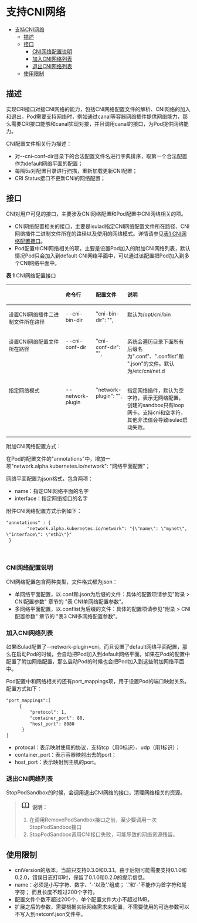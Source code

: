 # 支持CNI网络

<!-- TOC -->
- [支持CNI网络](#支持CNI网络)
    - [描述](#描述)
    - [接口](#接口)
        - [CNI网络配置说明](#CNI网络配置说明)
        - [加入CNI网络列表](#加入CNI网络列表)
        - [退出CNI网络列表](#退出CNI网络列表)
    - [使用限制](#使用限制)
<!-- /TOC -->

## 描述

实现CRI接口对接CNI网络的能力，包括CNI网络配置文件的解析、CNI网络的加入和退出。Pod需要支持网络时，例如通过canal等容器网络插件提供网络能力，那么需要CRI接口能够和canal实现对接，并且调用canal的接口，为Pod提供网络能力。

CNI配置文件相关行为描述：

- 对--cni-conf-dir目录下的合法配置文件名进行字典排序，取第一个合法配置作为default网络平面的配置；
- 每隔5s对配置目录进行扫描，重新加载更新CNI配置；
- CRI Status接口不更新CNI的网络配置；

## 接口

CNI对用户可见的接口，主要涉及CNI网络配置和Pod配置中CNI网络相关的项。

-   CNI网络配置相关的接口，主要是isulad指定CNI网络配置文件所在路径、CNI网络插件二进制文件所在的路径以及使用的网络模式。详情请参见[表1 CNI网络配置接口](#zh-cn_topic_0183259146_table18221919589)。
-   Pod配置中CNI网络相关的项，主要是设置Pod加入的附加CNI网络列表，默认情况Pod只会加入到default CNI网络平面中，可以通过该配置把Pod加入到多个CNI网络平面中。

**表 1**  CNI网络配置接口

<a name="zh-cn_topic_0183259146_table18221919589"></a>
<table><thead align="left"><tr id="zh-cn_topic_0183259146_row2225191085"><th class="cellrowborder" valign="top" width="30.826917308269174%" id="mcps1.2.5.1.1"><p id="zh-cn_topic_0183259146_p1022619489"><a name="zh-cn_topic_0183259146_p1022619489"></a><a name="zh-cn_topic_0183259146_p1022619489"></a>&nbsp;&nbsp;</p>
</th>
<th class="cellrowborder" valign="top" width="16.328367163283673%" id="mcps1.2.5.1.2"><p id="zh-cn_topic_0183259146_p1022419587"><a name="zh-cn_topic_0183259146_p1022419587"></a><a name="zh-cn_topic_0183259146_p1022419587"></a>命令行</p>
</th>
<th class="cellrowborder" valign="top" width="17.028297170282972%" id="mcps1.2.5.1.3"><p id="zh-cn_topic_0183259146_p3226192815"><a name="zh-cn_topic_0183259146_p3226192815"></a><a name="zh-cn_topic_0183259146_p3226192815"></a>配置文件</p>
</th>
<th class="cellrowborder" valign="top" width="35.816418358164185%" id="mcps1.2.5.1.4"><p id="zh-cn_topic_0183259146_p1689202318912"><a name="zh-cn_topic_0183259146_p1689202318912"></a><a name="zh-cn_topic_0183259146_p1689202318912"></a>说明</p>
</th>
</tr>
</thead>
<tbody><tr id="zh-cn_topic_0183259146_row822131914815"><td class="cellrowborder" valign="top" width="30.826917308269174%" headers="mcps1.2.5.1.1 "><p id="zh-cn_topic_0183259146_p62201919815"><a name="zh-cn_topic_0183259146_p62201919815"></a><a name="zh-cn_topic_0183259146_p62201919815"></a>设置CNI网络插件二进制文件所在路径</p>
</td>
<td class="cellrowborder" valign="top" width="16.328367163283673%" headers="mcps1.2.5.1.2 "><p id="zh-cn_topic_0183259146_p15221919480"><a name="zh-cn_topic_0183259146_p15221919480"></a><a name="zh-cn_topic_0183259146_p15221919480"></a>--cni-bin-dir</p>
</td>
<td class="cellrowborder" valign="top" width="17.028297170282972%" headers="mcps1.2.5.1.3 "><p id="zh-cn_topic_0183259146_p112261910816"><a name="zh-cn_topic_0183259146_p112261910816"></a><a name="zh-cn_topic_0183259146_p112261910816"></a>"cni-bin-dir": "",</p>
</td>
<td class="cellrowborder" valign="top" width="35.816418358164185%" headers="mcps1.2.5.1.4 "><p id="zh-cn_topic_0183259146_p156897237917"><a name="zh-cn_topic_0183259146_p156897237917"></a><a name="zh-cn_topic_0183259146_p156897237917"></a>默认为/opt/cni/bin</p>
</td>
</tr>
<tr id="zh-cn_topic_0183259146_row822719788"><td class="cellrowborder" valign="top" width="30.826917308269174%" headers="mcps1.2.5.1.1 "><p id="zh-cn_topic_0183259146_p16221519887"><a name="zh-cn_topic_0183259146_p16221519887"></a><a name="zh-cn_topic_0183259146_p16221519887"></a>设置CNI网络配置文件所在路径</p>
</td>
<td class="cellrowborder" valign="top" width="16.328367163283673%" headers="mcps1.2.5.1.2 "><p id="zh-cn_topic_0183259146_p13221191487"><a name="zh-cn_topic_0183259146_p13221191487"></a><a name="zh-cn_topic_0183259146_p13221191487"></a>--cni-conf-dir</p>
</td>
<td class="cellrowborder" valign="top" width="17.028297170282972%" headers="mcps1.2.5.1.3 "><p id="zh-cn_topic_0183259146_p192251917811"><a name="zh-cn_topic_0183259146_p192251917811"></a><a name="zh-cn_topic_0183259146_p192251917811"></a>"cni-conf-dir": "",</p>
</td>
<td class="cellrowborder" valign="top" width="35.816418358164185%" headers="mcps1.2.5.1.4 "><p id="zh-cn_topic_0183259146_p4689023297"><a name="zh-cn_topic_0183259146_p4689023297"></a><a name="zh-cn_topic_0183259146_p4689023297"></a>系统会遍历目录下面所有后缀名为".conf"、".conflist"和 ".json"的文件。默认为/etc/cni/net.d</p>
</td>
</tr>
<tr id="zh-cn_topic_0183259146_row192251915816"><td class="cellrowborder" valign="top" width="30.826917308269174%" headers="mcps1.2.5.1.1 "><p id="zh-cn_topic_0183259146_p42211193817"><a name="zh-cn_topic_0183259146_p42211193817"></a><a name="zh-cn_topic_0183259146_p42211193817"></a>指定网络模式</p>
</td>
<td class="cellrowborder" valign="top" width="16.328367163283673%" headers="mcps1.2.5.1.2 "><p id="zh-cn_topic_0183259146_p17221519484"><a name="zh-cn_topic_0183259146_p17221519484"></a><a name="zh-cn_topic_0183259146_p17221519484"></a>--network-plugin</p>
</td>
<td class="cellrowborder" valign="top" width="17.028297170282972%" headers="mcps1.2.5.1.3 "><p id="zh-cn_topic_0183259146_p1122131911812"><a name="zh-cn_topic_0183259146_p1122131911812"></a><a name="zh-cn_topic_0183259146_p1122131911812"></a>"network-plugin": "",</p>
</td>
<td class="cellrowborder" valign="top" width="35.816418358164185%" headers="mcps1.2.5.1.4 "><p id="zh-cn_topic_0183259146_p1268916231694"><a name="zh-cn_topic_0183259146_p1268916231694"></a><a name="zh-cn_topic_0183259146_p1268916231694"></a>指定网络插件，默认为空字符，表示无网络配置，创建的sandbox只有loop网卡。支持cni和空字符，其他非法值会导致isulad启动失败。</p>
</td>
</tr>
</tbody>
</table>

附加CNI网络配置方式：

在Pod的配置文件的"annotations"中，增加一项"network.alpha.kubernetes.io/network": "网络平面配置"；

网络平面配置为json格式，包含两项：

-   name：指定CNI网络平面的名字
-   interface：指定网络接口的名字

附件CNI网络配置方式示例如下：

```
"annotations" : {
        "network.alpha.kubernetes.io/network": "{\"name\": \"mynet\", \"interface\": \"eth1\"}"
 }
```

  




### CNI网络配置说明

CNI网络配置包含两种类型，文件格式都为json：

-   单网络平面配置，以.conf和.json为后缀的文件：具体的配置项请参见"附录 > CNI配置参数" 章节的 "表 CNI单网络配置参数"。
-   多网络平面配置，以.conflist为后缀的文件：具体的配置项请参见"附录 > CNI配置参数" 章节的 "表3 CNI多网络配置参数"。

### 加入CNI网络列表

如果iSulad配置了--network-plugin=cni，而且设置了default网络平面配置，那么在启动Pod的时候，会自动把Pod加入到default网络平面。如果在Pod的配置中配置了附加网络配置，那么启动Pod的时候也会把Pod加入到这些附加网络平面中。

Pod配置中和网络相关的还有port\_mappings项，用于设置Pod的端口映射关系。配置方式如下：

```
"port_mappings":[
     { 
         "protocol": 1,
         "container_port": 80,
         "host_port": 8080
      }
]
```

-   protocal：表示映射使用的协议，支持tcp（用0标识）、udp（用1标识）；
-   container\_port：表示容器映射出去的port；
-   host\_port：表示映射到主机的port。

### 退出CNI网络列表

StopPodSandbox的时候，会调用退出CNI网络的接口，清理网络相关的资源。

>![](public_sys-resources/icon-note.gif) **说明：**   
>1. 在调用RemovePodSandbox接口之前，至少要调用一次StopPodSandbox接口  
>2. StopPodSandbox调用CNI接口失败，可能导致的网络资源残留。  

## 使用限制

-   cniVersion的版本，当前只支持0.3.0和0.3.1。由于后期可能需要支持0.1.0和0.2.0，错误日志打印时，保留了0.1.0和0.2.0的提示信息。
-   name：必须是小写字符、数字、'-'以及'.'组成； '.'和'-'不能作为首字符和尾字符； 而且长度不超过200个字符。
-   配置文件个数不超过200个，单个配置文件大小不超过1MB。
-   扩展之后的参数，需要根据实际网络需求来配置，不需要使用的可选参数可以不写入到netconf.json文件中。

